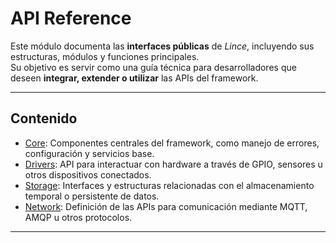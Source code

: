 # API Reference

Este módulo documenta las **interfaces públicas** de *Lince*, incluyendo sus estructuras, módulos y funciones principales.  
Su objetivo es servir como una guía técnica para desarrolladores que deseen **integrar, extender o utilizar** las APIs del framework.

---

##  Contenido

- [Core](core_traits.md): Componentes centrales del framework, como manejo de errores, configuración y servicios base.  
- [Drivers](drivers.md): API para interactuar con hardware a través de GPIO, sensores u otros dispositivos conectados.  
- [Storage](storage.md): Interfaces y estructuras relacionadas con el almacenamiento temporal o persistente de datos.  
- [Network](network.md): Definición de las APIs para comunicación mediante MQTT, AMQP u otros protocolos.  

---
